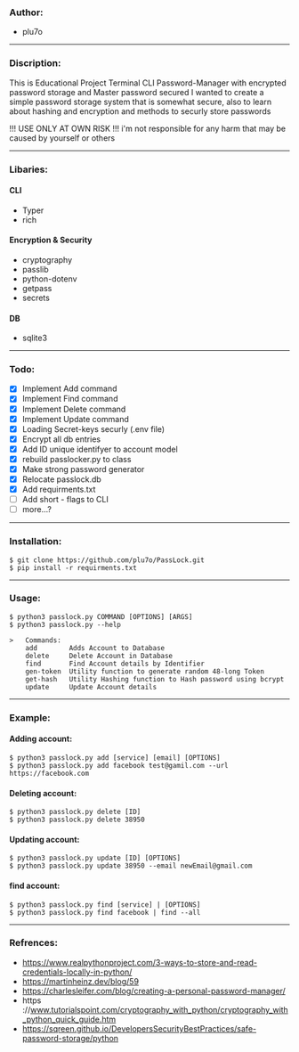 ### Author:
* plu7o

---
### Discription: 


This is Educational Project
Terminal CLI Password-Manager with encrypted password storage and Master password secured 
I wanted to create a simple password storage system that is somewhat secure, also to learn about hashing and encryption and methods to securly store passwords

!!! USE ONLY AT OWN RISK !!!
i'm not responsible for any harm that may be caused by yourself or others

---
### Libaries:
#### CLI
* Typer
* rich
#### Encryption & Security
* cryptography
* passlib
* python-dotenv
* getpass
* secrets
#### DB
* sqlite3

---
### Todo:
- [x] Implement Add command
- [x] Implement Find command
- [x] Implement Delete command
- [x] Implement Update command
- [x] Loading Secret-keys securly (.env file)
- [x] Encrypt all db entries
- [x] Add ID unique identifyer to account model
- [x] rebuild passlocker.py to class
- [x] Make strong password generator
- [x] Relocate passlock.db
- [x] Add requirments.txt
- [ ] Add short - flags to CLI
- [ ] more...?

---
### Installation:
    $ git clone https://github.com/plu7o/PassLock.git
    $ pip install -r requirments.txt

---
### Usage:
    $ python3 passlock.py COMMAND [OPTIONS] [ARGS]
    $ python3 passlock.py --help
    	
    >	Commands:
    	add        Adds Account to Database
    	delete     Delete Account in Database
    	find       Find Account details by Identifier
    	gen-token  Utility function to generate random 48-long Token
    	get-hash   Utility Hashing function to Hash password using bcrypt
    	update     Update Account details
---
### Example:
#### Adding account: 
    $ python3 passlock.py add [service] [email] [OPTIONS]
    $ python3 passlock.py add facebook test@gamil.com --url https://facebook.com

#### Deleting account:
    $ python3 passlock.py delete [ID]
    $ python3 passlock.py delete 38950

#### Updating account:
    $ python3 passlock.py update [ID] [OPTIONS]
    $ python3 passlock.py update 38950 --email newEmail@gmail.com

#### find account:
    $ python3 passlock.py find [service] | [OPTIONS]
    $ python3 passlock.py find facebook | find --all

---
### Refrences:
* https://www.realpythonproject.com/3-ways-to-store-and-read-credentials-locally-in-python/
* https://martinheinz.dev/blog/59
* https://charlesleifer.com/blog/creating-a-personal-password-manager/
* https
://www.tutorialspoint.com/cryptography_with_python/cryptography_with_python_quick_guide.htm
* https://sqreen.github.io/DevelopersSecurityBestPractices/safe-password-storage/python




